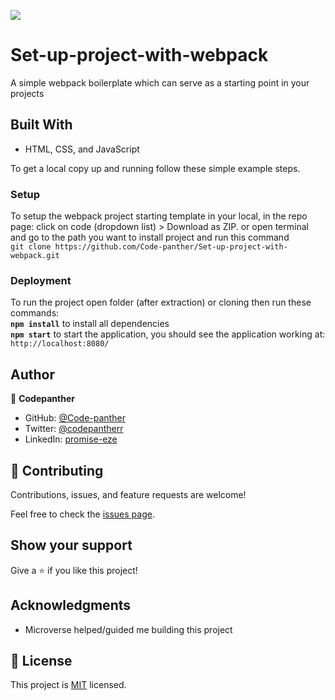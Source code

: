 ![](https://img.shields.io/badge/Microverse-blueviolet)

# Set-up-project-with-webpack

A simple webpack boilerplate which can serve as a starting point in your projects

## Built With

- HTML, CSS, and JavaScript

To get a local copy up and running follow these simple example steps.

### Setup

To setup the webpack project starting template in your local, in the repo page:
click on code (dropdown list) > Download as ZIP.
or open terminal and go to the path you want to install project and run this command <br>
`git clone https://github.com/Code-panther/Set-up-project-with-webpack.git`

### Deployment

To run the project open folder (after extraction) or cloning then run these commands: <br>
**`npm install`** to install all dependencies <br>
**`npm start`** to start the application, you should see the application working at: `http://localhost:8080/`

## Author

👤 **Codepanther**

- GitHub: [@Code-panther](https://github.com/Code-panther)
- Twitter: [@codepantherr](https://twitter.com/codepantherr)
- LinkedIn: [promise-eze](https://linkedin.com/in/promise-eze)

## 🤝 Contributing

Contributions, issues, and feature requests are welcome!

Feel free to check the [issues page](../../issues/).

## Show your support

Give a ⭐️ if you like this project!

## Acknowledgments

- Microverse helped/guided me building this project

## 📝 License

This project is [MIT](./MIT.md) licensed.
